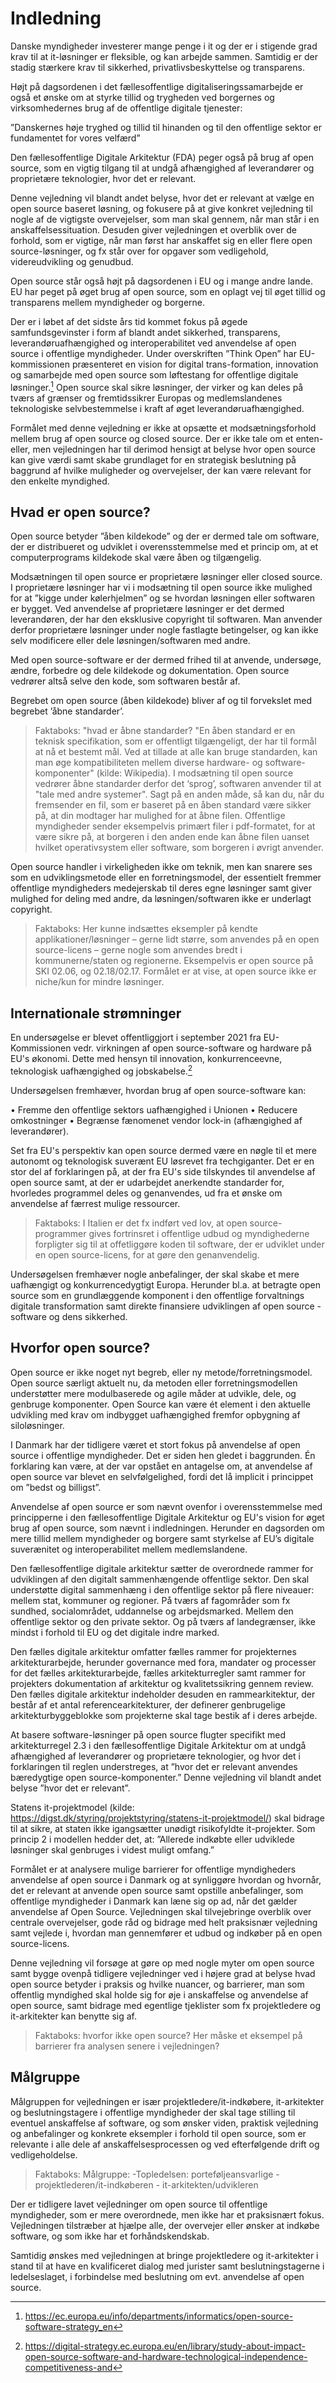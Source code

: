 # Indledning

Danske myndigheder investerer mange penge i it og der er i stigende grad krav til at it-løsninger er fleksible, og kan arbejde sammen. Samtidig er der stadig stærkere krav til sikkerhed, privatlivsbeskyttelse og transparens. 

Højt på dagsordenen i det fællesoffentlige digitaliseringssamarbejde er også et ønske om at styrke tillid og trygheden ved borgernes og virksomhedernes brug af de offentlige digitale tjenester:

”Danskernes høje tryghed og tillid til hinanden og til den offentlige sektor er fundamentet for vores velfærd” 

Den fællesoffentlige Digitale Arkitektur (FDA) peger også på brug af open source, som en vigtig tilgang til at undgå afhængighed af leverandører og proprietære teknologier, hvor det er relevant. 

Denne vejledning vil blandt andet belyse, hvor det er relevant at vælge en open source baseret løsning, og fokusere på at give konkret vejledning til nogle af de vigtigste overvejelser, som man skal gennem, når man står i en anskaffelsessituation. Desuden giver vejledningen et overblik over de forhold, som er vigtige, når man først har anskaffet sig en eller flere open source-løsninger, og fx står over for opgaver som vedligehold, videreudvikling og genudbud. 

Open source står også højt på dagsordenen i EU og i mange andre lande. EU har peget på øget brug af open source, som en oplagt vej til øget tillid og transparens mellem myndigheder og borgerne. 

Der er i løbet af det sidste års tid kommet fokus på øgede samfundsgevinster i form af blandt andet sikkerhed, transparens, leverandøruafhængighed og interoperabilitet ved anvendelse af open source i offentlige myndigheder. Under overskriften ”Think Open” har EU-kommissionen præsenteret en vision for digital trans-formation, innovation og samarbejde med open source som løftestang for offentlige digitale løsninger.[^1] Open source skal sikre løsninger, der virker og kan deles på tværs af grænser og fremtidssikrer Europas og medlemslandenes teknologiske selvbestemmelse i kraft af øget leverandøruafhængighed.

Formålet med denne vejledning er ikke at opsætte et modsætningsforhold mellem brug af open source og closed source. Der er ikke tale om et enten-eller, men vejledningen har til derimod hensigt at belyse hvor open source kan give værdi samt skabe grundlaget for en strategisk beslutning på baggrund af hvilke muligheder og overvejelser, der kan være relevant for den enkelte myndighed. 

[^1]: https://ec.europa.eu/info/departments/informatics/open-source-software-strategy_en

## Hvad er open source?

Open source betyder ”åben kildekode” og der er dermed tale om software, der er distribueret og udviklet i overensstemmelse med et princip om, at et computerprograms kildekode skal være åben og tilgængelig. 

Modsætningen til open source er proprietære løsninger eller closed source. I proprietære løsninger har vi i modsætning til open source ikke mulighed for at ”kigge under kølerhjelmen” og se hvordan løsningen eller softwaren er bygget. Ved anvendelse af proprietære løsninger er det dermed leverandøren, der har den eksklusive copyright til softwaren. Man anvender derfor proprietære løsninger under nogle fastlagte betingelser, og kan ikke selv modificere eller dele løsningen/softwaren med andre.

Med open source-software er der dermed frihed til at anvende, undersøge, ændre, forbedre og dele kildekode og dokumentation. Open source vedrører altså selve den kode, som softwaren består af.

Begrebet om open source (åben kildekode) bliver af og til forvekslet med begrebet ’åbne standarder’. 

> Faktaboks: "hvad er åbne standarder? "En åben standard er en teknisk specifikation, som er offentligt tilgængeligt, der har til formål at nå et bestemt mål. Ved at tillade at alle kan bruge standarden, kan man øge kompatibiliteten mellem diverse hardware- og software-komponenter" (kilde: Wikipedia). I modsætning til open source vedrører åbne standarder derfor det ‘sprog’, softwaren anvender til at "tale med andre systemer". Sagt på en anden måde, så kan du, når du fremsender en fil, som er baseret på en åben standard være sikker på, at din modtager har mulighed for at åbne filen. Offentlige myndigheder sender eksempelvis primært filer i pdf-formatet, for at være sikre på, at borgeren i den anden ende kan åbne filen uanset hvilket operativsystem eller software, som borgeren i øvrigt anvender.

Open source handler i virkeligheden ikke om teknik, men kan snarere ses som en udviklingsmetode eller en forretningsmodel, der essentielt fremmer offentlige myndigheders medejerskab til deres egne løsninger samt giver mulighed for deling med andre, da løsningen/softwaren ikke er underlagt copyright. 

> Faktaboks: Her kunne indsættes eksempler på kendte applikationer/løsninger – gerne lidt større, som anvendes på en open source-licens – gerne nogle som anvendes bredt i kommunerne/staten og regionerne. Eksempelvis er open source på SKI 02.06, og 02.18/02.17.  Formålet er at vise, at open source ikke er niche/kun for mindre løsninger.

## Internationale strømninger

En undersøgelse  er blevet offentliggjort i september 2021 fra EU-Kommissionen vedr. virkningen af open source-software og hardware på EU's økonomi. Dette med hensyn til innovation, konkurrenceevne, teknologisk uafhængighed og jobskabelse.[^2]

Undersøgelsen fremhæver, hvordan brug af open source-software kan: 

•	Fremme den offentlige sektors uafhængighed i Unionen
•	Reducere omkostninger 
•	Begrænse fænomenet vendor lock-in (afhængighed af leverandører). 

Set fra EU's perspektiv kan open source dermed være en nøgle til et mere autonomt og teknologisk suverænt EU løsrevet fra techgiganter. Det er en stor del af forklaringen på, at der fra EU's side tilskyndes til anvendelse af open source samt, at der er udarbejdet anerkendte standarder for, hvorledes programmel deles og genanvendes, ud fra et ønske om anvendelse af færrest mulige ressourcer.

> Faktaboks: I Italien er det fx indført ved lov, at open source-programmer gives fortrinsret i offentlige udbud og myndighederne forpligter sig til at offetliggøre koden til software, der er udviklet under en open source-licens, for at gøre den genanvendelig.

Undersøgelsen fremhæver nogle anbefalinger, der skal skabe et mere uafhængigt og konkurrencedygtigt Europa. Herunder bl.a. at betragte open source som en grundlæggende komponent i den offentlige forvaltnings digitale transformation samt direkte finansiere udviklingen af open source -software og dens sikkerhed. 

[^2]: https://digital-strategy.ec.europa.eu/en/library/study-about-impact-open-source-software-and-hardware-technological-independence-competitiveness-and

## Hvorfor open source?

Open source er ikke noget nyt begreb, eller ny metode/forretningsmodel. Open source særligt aktuelt nu, da metoden eller forretningsmodellen understøtter mere modulbaserede og agile måder at udvikle, dele, og genbruge komponenter. Open Source kan være ét element i den aktuelle udvikling med krav om indbygget uafhængighed fremfor opbygning af siloløsninger. 

I Danmark har der tidligere været et stort fokus på anvendelse af open source i offentlige myndigheder. Det er siden hen gledet i baggrunden. Én forklaring kan være, at der var opstået en antagelse om, at anvendelse af open source var blevet en selvfølgelighed, fordi det lå implicit i princippet om ”bedst og billigst”.   

Anvendelse af open source er som nævnt ovenfor i overensstemmelse med principperne i den fællesoffentlige Digitale Arkitektur og EU's vision for øget brug af open source, som nævnt i indledningen. Herunder en dagsorden om mere tillid mellem myndigheder og borgere samt styrkelse af EU’s digitale suverænitet og interoperabilitet mellem medlemslandene. 

Den fællesoffentlige digitale arkitektur sætter de overordnede rammer for udviklingen af den digitalt sammenhængende offentlige sektor. Den skal understøtte digital sammenhæng i den offentlige sektor på flere niveauer: mellem stat, kommuner og regioner. På tværs af fagområder som fx sundhed, socialområdet, uddannelse og arbejdsmarked. Mellem den offentlige sektor og den private sektor. Og på tværs af landegrænser, ikke mindst i forhold til EU og det digitale indre marked. 

Den fælles digitale arkitektur omfatter fælles rammer for projekternes arkitekturarbejde, herunder governance med fora, mandater og processer for det fælles arkitekturarbejde, fælles arkitekturregler samt rammer for projekters dokumentation af arkitektur og kvalitetssikring gennem review. Den fælles digitale arkitektur indeholder desuden en rammearkitektur, der består af et antal referencearkitekturer, der definerer genbrugelige arkitekturbyggeblokke som projekterne skal tage bestik af i deres arbejde. 

At basere software-løsninger på open source flugter specifikt med arkitekturregel 2.3 i den fællesoffentlige Digitale Arkitektur om at undgå afhængighed af leverandører og proprietære teknologier, og hvor det i forklaringen til reglen understreges, at ”hvor det er relevant anvendes bæredygtige open source-komponenter.”  Denne vejledning vil blandt andet belyse ”hvor det er relevant”. 

Statens it-projektmodel (kilde: https://digst.dk/styring/projektstyring/statens-it-projektmodel/) skal bidrage til at sikre, at staten ikke igangsætter unødigt risikofyldte it-projekter. Som princip 2 i modellen hedder det, at: ”Allerede indkøbte eller udviklede løsninger skal genbruges i videst muligt omfang.” 

Formålet er at analysere mulige barrierer for offentlige myndigheders anvendelse af open source i Danmark og at synliggøre hvordan og hvornår, det er relevant at anvende open source samt opstille anbefalinger, som offentlige myndigheder i Danmark kan læne sig op ad, når det gælder anvendelse af Open Source. Vejledningen skal tilvejebringe overblik over centrale overvejelser, gode råd og bidrage med helt praksisnær vejledning samt vejlede i, hvordan man gennemfører et udbud og indkøber på en open source-licens. 

Denne vejledning vil forsøge at gøre op med nogle myter om open source samt bygge ovenpå tidligere vejledninger ved i højere grad at belyse hvad open source betyder i praksis og hvilke nuancer, og barrierer, man som offentlig myndighed skal holde sig for øje i anskaffelse og anvendelse af open source, samt bidrage med egentlige tjeklister som fx projektledere og it-arkitekter kan benytte sig af.   

>Faktaboks: hvorfor ikke open source? Her måske et eksempel på barrierer fra analysen senere i vejledningen? 

## Målgruppe

Målgruppen for vejledningen er især projektledere/it-indkøbere, it-arkitekter og beslutningstagere i offentlige myndigheder der skal tage stilling til eventuel anskaffelse af software, og som ønsker viden, praktisk vejledning og anbefalinger og konkrete eksempler i forhold til open source, som er relevante i alle dele af anskaffelsesprocessen og ved efterfølgende drift og vedligeholdelse.

> Faktaboks: Målgruppe: -Topledelsen: porteføljeansvarlige - projektlederen/it-indkøberen - it-arkitekten/udvikleren

Der er tidligere lavet vejledninger om open source til offentlige myndigheder, som er mere overordnede, men ikke har et praksisnært fokus. Vejledningen tilstræber at hjælpe alle, der overvejer eller ønsker at indkøbe software, og som ikke har et forhåndskendskab. 

Samtidig ønskes med vejledningen at bringe projektledere og it-arkitekter i stand til at have en kvalificeret dialog med jurister samt beslutningstagerne i ledelseslaget, i forbindelse med beslutning om evt. anvendelse af open source. 
